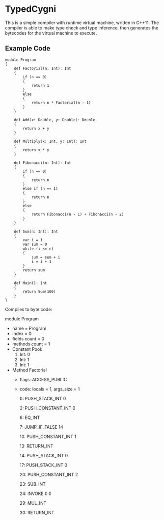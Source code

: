 # TypedCygni

This is a simple compiler with runtime virtual machine, written in C++11.
The compiler is able to make type check and type inference, then generates the bytecodes for the virtual machine to execute.

## Example Code

```
module Program
{
	def Factorial(n: Int): Int
	{
		if (n == 0)
		{
			return 1
		}
		else
		{
			return n * Factorial(n - 1)
		}
	}

	def Add(x: Double, y: Double): Double
	{
		return x + y
	}
	
	def Multiply(x: Int, y: Int): Int
	{
        return x * y
    }
    
    def Fibonacci(n: Int): Int
    {
        if (n == 0)
        {
            return n
        }
        else if (n == 1)
        {
            return n
        }
        else
        {
            return Fibonacci(n - 1) + Fibonacci(n - 2)
        }
    }

    def Sum(n: Int): Int
    {
        var i = 1
        var sum = 0
        while (i <= n)
        {
			sum = sum + i
			i = i + 1
        }
        return sum
	}
	
	def Main(): Int
	{
		return Sum(100)
	}
}
```

Compiles to byte code:

module Program
- name = Program
- index = 0
- fields count = 0
- methods count = 1
- Constant Pool:
	1. Int: 0
	2. Int: 1
	3. Int: 1
- Method Factorial
	- flags: ACCESS_PUBLIC
	- code:
		locals = 1, args_size = 1
		
		0: PUSH_STACK_INT 0
		
		3: PUSH_CONSTANT_INT 0
		
		6: EQ_INT
		
		7: JUMP_IF_FALSE 14
		
		10: PUSH_CONSTANT_INT 1
		
		13: RETURN_INT
		
		14: PUSH_STACK_INT 0
		
		17: PUSH_STACK_INT 0
		
		20: PUSH_CONSTANT_INT 2
		
		23: SUB_INT
		
		24: INVOKE 0 0
		
		29: MUL_INT
		
		30: RETURN_INT
		
